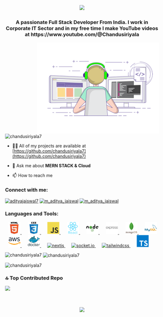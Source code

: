<h1 align="center">
  <img src="https://readme-typing-svg.herokuapp.com/?font=Righteous&size=35&center=true&vCenter=true&width=600&height=70&duration=4000&lines=Hey+Everyone+👋,+I'm+ChanduSiriyala!"/>
</h1>

<h3 align="center">A passionate Full Stack Developer  From India. I work in Corporate IT Sector and in my free time I make YouTube videos at https://www.youtube.com/@Chandusiriyala</h3>
<img align="right" alt="Coding" width="400" src="https://raw.githubusercontent.com/devSouvik/devSouvik/master/gif3.gif">

<p align="left"> <img src="https://komarev.com/ghpvc/?username=chandusiriyala7&label=Profile%20views&color=0e75b6&style=flat" alt="chandusiriyala7" /> </p>

- 👨‍💻 All of my projects are available at [https://github.com/chandusiriyala7](https://github.com/chandusiriyala7)

- 💬 Ask me about **MERN STACK & Cloud**

- 📫 How to reach me 


<h3 align="left">Connect with me:</h3>
<p align="left">
<a href="https://linkedin.com/in/chandusiriyala7" target="blank"><img align="center" src="https://raw.githubusercontent.com/rahuldkjain/github-profile-readme-generator/master/src/images/icons/Social/linked-in-alt.svg" alt="adityajaiswal7" height="30" width="40" /></a>
<a href="https://instagram.com/chandusiriyala" target="blank"><img align="center" src="https://raw.githubusercontent.com/rahuldkjain/github-profile-readme-generator/master/src/images/icons/Social/instagram.svg" alt="m_aditya_jaiswal" height="30" width="40" /></a>
<a href="https://www.youtube.com/channel/chandusiriyala" target="blank"><img align="center" src="https://raw.githubusercontent.com/rahuldkjain/github-profile-readme-generator/master/src/images/icons/Social/youtube.svg" alt="m_aditya_jaiswal" height="30" width="40" /></a>
  
</p>

<h3 align="left">Languages and Tools:</h3>
<p align="left"> 
  <a href="https://www.w3.org/html/" target="_blank" rel="noreferrer" style="flex: 1 1 auto; text-align: center; margin: 10px;">
    <img src="https://raw.githubusercontent.com/devicons/devicon/master/icons/html5/html5-original-wordmark.svg" alt="html5" width="40" height="40"/> 
  </a> 
  <a href="https://www.w3schools.com/css/" target="_blank" rel="noreferrer" style="flex: 1 1 auto; text-align: center; margin: 10px;">
    <img src="https://raw.githubusercontent.com/devicons/devicon/master/icons/css3/css3-original-wordmark.svg" alt="css3" width="40" height="40"/> 
  </a> 
  <a href="https://www.javascript.com/" target="_blank" rel="noreferrer" style="flex: 1 1 auto; text-align: center; margin: 10px;">
    <img src="https://raw.githubusercontent.com/devicons/devicon/master/icons/javascript/javascript-original.svg" alt="javascript" width="40" height="40"/> 
  </a> 
  <a href="https://reactjs.org/" target="_blank" rel="noreferrer" style="flex: 1 1 auto; text-align: center; margin: 10px;">
    <img src="https://raw.githubusercontent.com/devicons/devicon/master/icons/react/react-original-wordmark.svg" alt="react" width="40" height="40"/> 
  </a> 
  <a href="https://nodejs.org/en/" target="_blank" rel="noreferrer" style="flex: 1 1 auto; text-align: center; margin: 10px;">
    <img src="https://raw.githubusercontent.com/devicons/devicon/master/icons/nodejs/nodejs-original-wordmark.svg" alt="nodejs" width="40" height="40"/> 
  </a> 
  <a href="https://expressjs.com/" target="_blank" rel="noreferrer" style="flex: 1 1 auto; text-align: center; margin: 10px;">
    <img src="https://raw.githubusercontent.com/devicons/devicon/master/icons/express/express-original-wordmark.svg" alt="expressjs" width="40" height="40"/> 
  </a> 
  <a href="https://www.mongodb.com/" target="_blank" rel="noreferrer" style="flex: 1 1 auto; text-align: center; margin: 10px;">
    <img src="https://raw.githubusercontent.com/devicons/devicon/master/icons/mongodb/mongodb-original-wordmark.svg" alt="mongodb" width="40" height="40"/> 
  </a> 
  <a href="https://www.mysql.com/" target="_blank" rel="noreferrer" style="flex: 1 1 auto; text-align: center; margin: 10px;">
    <img src="https://raw.githubusercontent.com/devicons/devicon/master/icons/mysql/mysql-original-wordmark.svg" alt="mysql" width="40" height="40"/> 
  </a> 
  <a href="https://aws.amazon.com/" target="_blank" rel="noreferrer" style="flex: 1 1 auto; text-align: center; margin: 10px;">
    <img src="https://raw.githubusercontent.com/devicons/devicon/master/icons/amazonwebservices/amazonwebservices-original-wordmark.svg" alt="aws" width="40" height="40"/> 
  </a> 
  <a href="https://www.docker.com/" target="_blank" rel="noreferrer" style="flex: 1 1 auto; text-align: center; margin: 10px;">
    <img src="https://raw.githubusercontent.com/devicons/devicon/master/icons/docker/docker-original-wordmark.svg" alt="docker" width="40" height="40"/> 
  </a> 
  <a href="https://nextjs.org/" target="_blank" rel="noreferrer" style="flex: 1 1 auto; text-align: center; margin: 10px;">
    <img src="https://upload.wikimedia.org/wikipedia/commons/8/8e/Nextjs-logo.svg" alt="nextjs" width="40" height="40"/> 
  </a> 
  <a href="https://socket.io/" target="_blank" rel="noreferrer" style="flex: 1 1 auto; text-align: center; margin: 10px;">
    <img src="https://upload.wikimedia.org/wikipedia/commons/9/96/Socket-io.svg" alt="socket.io" width="40" height="40"/> 
  </a> 
  <a href="https://tailwindcss.com/" target="_blank" rel="noreferrer" style="flex: 1 1 auto; text-align: center; margin: 10px;">
    <img src="https://www.vectorlogo.zone/logos/tailwindcss/tailwindcss-icon.svg" alt="tailwindcss" width="40" height="40"/> 
  </a> 
  <a href="https://www.typescriptlang.org/" target="_blank" rel="noreferrer" style="flex: 1 1 auto; text-align: center; margin: 10px;">
    <img src="https://raw.githubusercontent.com/devicons/devicon/master/icons/typescript/typescript-original.svg" alt="typescript" width="40" height="40"/> 
  </a> 
</p>



<p><img align="left" src="https://github-readme-stats.vercel.app/api/top-langs?username=chandusiriyala7&show_icons=true&locale=en&layout=compact" alt="chandusiriyala7" /></p>

<p>&nbsp;<img align="center" src="https://github-readme-stats.vercel.app/api?username=chandusiriyala7&show_icons=true&locale=en" alt="chandusiriyala7" /></p>

<p><img align="center" src="https://github-readme-streak-stats.herokuapp.com/?user=chandusiriyala7&" alt="chandusiriyala7" /></p>

### 🔝 Top Contributed Repo
![](https://github-contributor-stats.vercel.app/api?username=chandusiriyala7&limit=5&theme=flat&combine_all_yearly_contributions=true)
 
<h1 align="center">
  <img src="https://readme-typing-svg.herokuapp.com/?font=Righteous&size=35&center=true&vCenter=true&width=1000&height=70&duration=4000&lines=Hey+Thank+you+👋,+For+Visiting+ChanduSiriyala!+Profile"/>
</h1>

